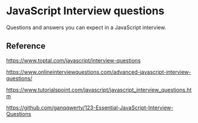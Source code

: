 # JavaScript Interview questions
Questions and answers you can expect in a JavaScript interview.

## Reference
https://www.toptal.com/javascript/interview-questions

https://www.onlineinterviewquestions.com/advanced-javascript-interview-questions/

https://www.tutorialspoint.com/javascript/javascript_interview_questions.htm

https://github.com/ganqqwerty/123-Essential-JavaScript-Interview-Questions
